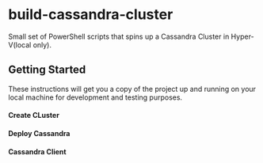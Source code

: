 # build-cassandra-cluster

Small set of PowerShell scripts that spins up a Cassandra Cluster in Hyper-V(local only).

## Getting Started

These instructions will get you a copy of the project up and running on your local machine for development and testing purposes.

#### Create CLuster

#### Deploy Cassandra

#### Cassandra Client
